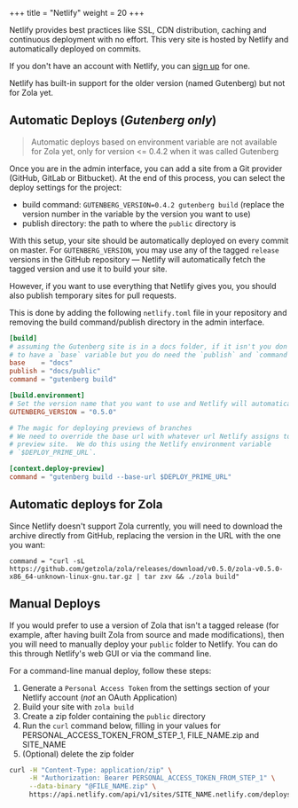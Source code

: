 +++
title = "Netlify"
weight = 20
+++

Netlify provides best practices like SSL, CDN distribution, caching and continuous deployment
with no effort. This very site is hosted by Netlify and automatically deployed on commits.

If you don't have an account with Netlify, you can [sign up](https://app.netlify.com) for one.

Netlify has built-in support for the older version (named Gutenberg) but not for Zola yet.

## Automatic Deploys (*Gutenberg only*)

> Automatic deploys based on environment variable are not available for Zola yet,
> only for version <= 0.4.2 when it was called Gutenberg

Once you are in the admin interface, you can add a site from a Git provider (GitHub, GitLab or Bitbucket). At the end
 of this process, you can select the deploy settings for the project:

 - build command: `GUTENBERG_VERSION=0.4.2 gutenberg build` (replace the version number in the variable by the version you want to use)
 - publish directory: the path to where the `public` directory is

With this setup, your site should be automatically deployed on every commit on master.  For `GUTENBERG_VERSION`, you may
use any of the tagged `release` versions in the GitHub repository — Netlify will automatically fetch the tagged version
and use it to build your site.

However, if you want to use everything that Netlify gives you, you should also publish temporary sites for pull requests.

This is done by adding the following `netlify.toml` file in your repository and removing the build command/publish directory in
the admin interface.

```toml
[build]
# assuming the Gutenberg site is in a docs folder, if it isn't you don't need
# to have a `base` variable but you do need the `publish` and `command`
base    = "docs"
publish = "docs/public"
command = "gutenberg build"

[build.environment]
# Set the version name that you want to use and Netlify will automatically use it
GUTENBERG_VERSION = "0.5.0"

# The magic for deploying previews of branches
# We need to override the base url with whatever url Netlify assigns to our
# preview site.  We do this using the Netlify environment variable
# `$DEPLOY_PRIME_URL`.

[context.deploy-preview]
command = "gutenberg build --base-url $DEPLOY_PRIME_URL"
```

## Automatic deploys for Zola
Since Netlify doesn't support Zola currently, you will need to download the archive directly from GitHub, replacing the version in the URL with the one you want:

```
command = "curl -sL https://github.com/getzola/zola/releases/download/v0.5.0/zola-v0.5.0-x86_64-unknown-linux-gnu.tar.gz | tar zxv && ./zola build"
```

## Manual Deploys
If you would prefer to use a version of Zola that isn't a tagged release (for example, after having built Zola from
source and made modifications), then you will need to manually deploy your `public` folder to Netlify.  You can do this through
Netlify's web GUI or via the command line.

For a command-line manual deploy, follow these steps:
 1.  Generate a `Personal Access Token` from the settings section of your Netlify account (*not* an OAuth Application)
 2.  Build your site with `zola build`
 3.  Create a zip folder containing the `public` directory
 4.  Run the `curl` command below, filling in your values for PERSONAL_ACCESS_TOKEN_FROM_STEP_1, FILE_NAME.zip and SITE_NAME
 5.  (Optional) delete the zip folder

```bash
curl -H "Content-Type: application/zip" \
     -H "Authorization: Bearer PERSONAL_ACCESS_TOKEN_FROM_STEP_1" \
     --data-binary "@FILE_NAME.zip" \
     https://api.netlify.com/api/v1/sites/SITE_NAME.netlify.com/deploys
```
